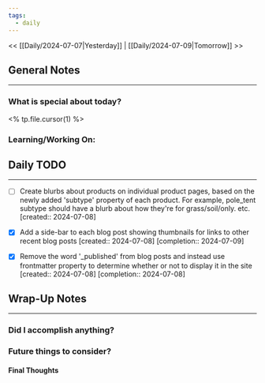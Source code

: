 ```yaml
---
tags:
  - daily
---
```

<< [[Daily/2024-07-07|Yesterday]] |  [[Daily/2024-07-09|Tomorrow]] >>

## General Notes
---
### What is special about today?
<% tp.file.cursor(1) %>

### Learning/Working On:



## Daily TODO
---
- [ ] Create blurbs about products on individual product pages, based on the newly added 'subtype' property of each product.  For example, pole_tent subtype should have a blurb about how they're for grass/soil/only. etc.  [created:: 2024-07-08]
- [x] Add a side-bar to each blog post showing thumbnails for links to other recent blog posts  [created:: 2024-07-08]  [completion:: 2024-07-09]

- [x] Remove the word '_published' from blog posts and instead use frontmatter property to determine whether or not to display it in the site  [created:: 2024-07-08]  [completion:: 2024-07-08]
## Wrap-Up Notes
---
### Did I accomplish anything?
### Future things to consider?
#### Final Thoughts

